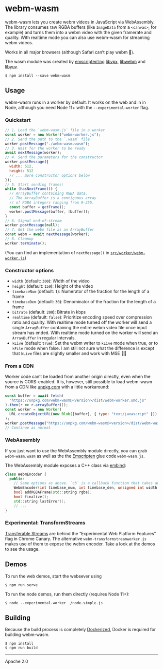 # webm-wasm

webm-wasm lets you create webm videos in JavaScript via WebAssembly. The library consumes raw RGBA buffers (like `ImageData` from a `<canvas>`, for example) and turns them into a webm video with the given framerate and quality. With realtime mode you can also use webm-wasm for streaming webm videos.

Works in all major browsers (although Safari can’t play webm 🐼).

The wasm module was created by [emscripten’ing][emscripten] [libvpx], [libwebm] and [libyuv].

```
$ npm install --save webm-wasm
```

## Usage

webm-wasm runs in a worker by default. It works on the web and in in Node, although you need Node 11+ with the `--experimental-worker` flag.

### Quickstart

```js
// 1. Load the `webm-wasm.js` file in a worker
const worker = new Worker("webm-worker.js");
// 2. Send the path to the `.wasm` file
worker.postMessage("./webm-wasm.wasm");
// 3. Wait for the worker to be ready
await nextMessage(worker);
// 4. Send the parameters for the constructor
worker.postMessage({
  width: 512,
  height: 512
  // ... more constructor options below
});
// 5. Start sending frames!
while (hasNextFrame()) {
  // ArrayBuffer containing RGBA data.
  // The ArrayBuffer is a contiguous array
  // of RGBA integers ranging from 0-255.
  const buffer = getFrame();
  worker.postMessage(buffer, [buffer]);
}
// 6. Signal end-of-stream
worker.postMessage(null);
// 7. Get the webm file as an ArrayBuffer
const webm = await nextMessage(worker);
// 8. Cleanup
worker.terminate();
```

(You can find an implementation of `nextMessage()` in [`src/worker/webm-worker.js`][nextMessage])

### Constructor options

- `width` (default: `300`): Width of the video
- `height` (default: `150`): Height of the video
- `timebaseNum` (default: `1`): Numerator of the fraction for the length of a frame
- `timebaseDen` (default: `30`): Denominator of the fraction for the length of a frame
- `bitrate` (default: `200`): Bitrate in kbps
- `realtime` (default: `false`): Prioritize encoding speed over compression ratio and quality. With realtime mode turned off the worker will send a single `ArrayBuffer` containing the entire webm video file once input stream has ended. With realtime mode turned on the worker will send an `ArrayBuffer` in regular intervals.
- `kLive` (default: `true`): Set the webm writer to `kLive` mode when true, or to `kFile` mode when false. I am still not sure what the difference is except that `kLive` files are slightly smaller and work with MSE 🤷‍♂️

### From a CDN

Worker code can’t be loaded from another origin directly, even when the source is CORS-enabled. It is, however, still possible to load webm-wasm from a CDN like [unpkg.com] with a little workaround:

```js
const buffer = await fetch(
  "https://unpkg.com/webm-wasm@<version>/dist/webm-worker.umd.js"
).then(r => r.arrayBuffer());
const worker = new Worker(
  URL.createObjectURL(new Blob([buffer], { type: "text/javascript" }))
);
worker.postMessage("https://unpkg.com/webm-wasm@<version>/dist/webm-wasm.wasm");
// Continue as normal
```

### WebAssembly

If you just want to use the WebAssembly module directly, you can grab `webm-wasm.wasm` as well as the the [Emscripten] glue code `webm-wasm.js`.

The WebAssembly module exposes a C++ class via [embind]:

```c++
class WebmEncoder {
  public:
    // Same options as above. `cb` is a callback function that takes an ArrayBuffer.
    WebmEncoder(int timebase_num, int timebase_den, unsigned int width, unsigned int height, unsigned int bitrate, bool realtime, val cb);
    bool addRGBAFrame(std::string rgba);
    bool finalize();
    std::string lastError();
    // ...
}
```

### Experimental: TransformStreams

[Transferable Streams] are behind the “Experimental Web Platform Features” flag in Chrome Canary. The alternative `webm-transformstreamworker.js` makes use of them to expose the webm encoder. Take a look at the demos to see the usage.

## Demos

To run the web demos, start the websever using

```
$ npm run serve
```

To run the node demos, run them directly (requires Node 11+):

```
$ node --experimental-worker ./node-simple.js
```

## Building

Because the build process is completely [Dockerized][docker], Docker is required for building webm-wasm.

```
$ npm install
$ npm run build
```

---

Apache 2.0

[nextMessage]: https://github.com/GoogleChromeLabs/webm-wasm/blob/63b96a4f0e2821f34f972827f800259222ef9142/src/worker/webm-worker.js#L37-L46
[unpkg.com]: https://unpkg.com
[docker]: https://www.docker.com/
[transferable streams]: https://www.chromestatus.com/features/5298733486964736
[embind]: https://developers.google.com/web/updates/2018/08/embind
[emscripten]: https://kripken.github.io/emscripten-site/
[libvpx]: https://github.com/webmproject/libvpx
[libwebm]: https://github.com/webmproject/libwebm
[libyuv]: https://chromium.googlesource.com/libyuv/libyuv/
